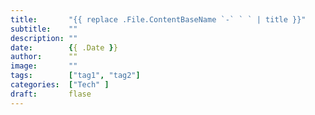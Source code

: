 ```yaml
---
title:       "{{ replace .File.ContentBaseName `-` ` ` | title }}"
subtitle:    ""
description: ""
date:        {{ .Date }}
author:      ""
image:       ""
tags:        ["tag1", "tag2"]
categories:  ["Tech" ]
draft:       flase
---
```

